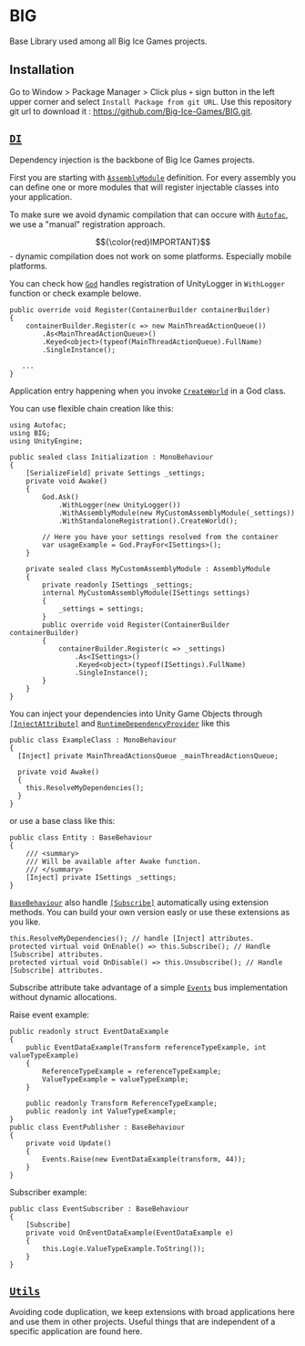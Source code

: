 # BIG

Base Library used among all Big Ice Games projects.

## Installation

Go to Window > Package Manager > Click plus `+` sign button in the left upper corner and select `Install Package from git URL`.
Use this repository git url to download it : https://github.com/Big-Ice-Games/BIG.git.

## <a href="https://github.com/Big-Ice-Games/BIG/tree/main/Runtime/DI" target="_blank">`DI`</a>
Dependency injection is the backbone of Big Ice Games projects.

First you are starting with <a href="https://github.com/Big-Ice-Games/BIG/blob/main/Runtime/DI/AssemblyModule.cs" target="_blank">`AssemblyModule`</a> definition.
For every assembly you can define one or more modules that will register injectable classes into your application.

To make sure we avoid dynamic compilation that can occure with <a href="https://github.com/autofac/Autofac" target="_blank">`Autofac`</a>, we use a 
"manual" registration approach. 

$${\color{red}IMPORTANT}$$ - dynamic compilation does not work on some platforms. Especially mobile platforms.

You can check how <a href="https://github.com/Big-Ice-Games/BIG/blob/main/Runtime/DI/God.cs" target="_blank">`God`</a> handles registration of UnityLogger in `WithLogger` function or check example belowe.

```
public override void Register(ContainerBuilder containerBuilder)
{
    containerBuilder.Register(c => new MainThreadActionQueue())
        .As<MainThreadActionQueue>()
        .Keyed<object>(typeof(MainThreadActionQueue).FullName)
        .SingleInstance();

   ...
}
```

Application entry happening when you invoke <a href="https://github.com/Big-Ice-Games/BIG/blob/main/Runtime/DI/God.cs" target="_blank">`CreateWorld`</a> in a God class.

You can use flexible chain creation like this:

```
using Autofac;
using BIG;
using UnityEngine;

public sealed class Initialization : MonoBehaviour
{
    [SerializeField] private Settings _settings;
    private void Awake()
    {
        God.Ask()
            .WithLogger(new UnityLogger())
            .WithAssemblyModule(new MyCustomAssemblyModule(_settings))
            .WithStandaloneRegistration().CreateWorld();

        // Here you have your settings resolved from the container
        var usageExample = God.PrayFor<ISettings>();
    }
    
    private sealed class MyCustomAssemblyModule : AssemblyModule
    {
        private readonly ISettings _settings;
        internal MyCustomAssemblyModule(ISettings settings)
        {
            _settings = settings;
        }
        public override void Register(ContainerBuilder containerBuilder)
        {
            containerBuilder.Register(c => _settings)
                .As<ISettings>()
                .Keyed<object>(typeof(ISettings).FullName)
                .SingleInstance();
        }
    }
}
```

You can inject your dependencies into Unity Game Objects through <a href="https://github.com/Big-Ice-Games/BIG/blob/main/Runtime/DI/InjectAttribute.cs" target="_blank">`[InjectAttribute]`</a> and <a href="https://github.com/Big-Ice-Games/BIG/blob/main/Runtime/DI/RuntimeDependencyProvider.cs" target="_blank">`RuntimeDependencyProvider`</a> like this

```
public class ExampleClass : MonoBehaviour
{
  [Inject] private MainThreadActionsQueue _mainThreadActionsQueue;

  private void Awake()
  {
    this.ResolveMyDependencies();
  }
}
```
or use a base class like this:

```
public class Entity : BaseBehaviour
{
    /// <summary>
    /// Will be available after Awake function.
    /// </summary>
    [Inject] private ISettings _settings;
}
```

<a href="https://github.com/Big-Ice-Games/BIG/blob/main/Runtime/Unity/BaseBehaviour.cs" target="_blank">`BaseBehaviour`</a> also handle <a href="https://github.com/Big-Ice-Games/BIG/blob/main/Runtime/Events/SubscribeAttribute.cs" target="_blank">`[Subscribe]`</a>
automatically using extension methods. You can build your own version easly or use these extensions as you like.

```
this.ResolveMyDependencies(); // handle [Inject] attributes.
protected virtual void OnEnable() => this.Subscribe(); // Handle [Subscribe] attributes.
protected virtual void OnDisable() => this.Unsubscribe(); // Handle [Subscribe] attributes.
```

Subscribe attribute take advantage of a simple <a href="https://github.com/Big-Ice-Games/BIG/blob/main/Runtime/Events/Events.cs" target="_blank">`Events`</a> bus implementation without dynamic allocations.

Raise event example: 
```
public readonly struct EventDataExample
{
    public EventDataExample(Transform referenceTypeExample, int valueTypeExample)
    {
        ReferenceTypeExample = referenceTypeExample;
        ValueTypeExample = valueTypeExample;
    }
    
    public readonly Transform ReferenceTypeExample;
    public readonly int ValueTypeExample;
}
public class EventPublisher : BaseBehaviour
{
    private void Update()
    {
        Events.Raise(new EventDataExample(transform, 44));
    }
}
```
Subscriber example:

```
public class EventSubscriber : BaseBehaviour
{
    [Subscribe]
    private void OnEventDataExample(EventDataExample e)
    {
        this.Log(e.ValueTypeExample.ToString());
    }
}
```

## <a href="https://github.com/Big-Ice-Games/BIG/tree/main/Runtime/Utils" target="_blank">`Utils`</a>
Avoiding code duplication, we keep extensions with broad applications here and use them in other projects. Useful things that are independent of a specific application are found here.

